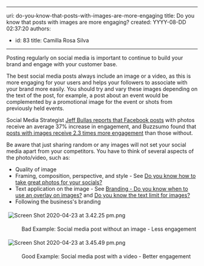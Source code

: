 

---
uri: do-you-know-that-posts-with-images-are-more-engaging
title: Do you know that posts with images are more engaging?
created: YYYY-08-DD 02:37:20
authors:
  - id: 83
    title: Camilla Rosa Silva
---




<span class='intro'> Posting regularly on social media is important to continue to build your brand and engage with your customer base.​<br> </span>

<p>​The best social media posts always include an image or a video, as this is more engaging for your users and helps your followers to associate with your brand more easily.&#160;​You should try and vary these images depending on the text of the post, for example, a post about an event would be complemented by a promotional image for the event or shots from previously held events.<br></p><p>Social Media Strategist <a href="https&#58;//www.jeffbullas.com/6-powerful-reasons-why-you-should-include-images-in-your-marketing-infographic/">Jeff Bullas reports that Facebook posts</a> with photos receive an average&#160;37% increase in engagement, and Buzzsumo found that <a href="http&#58;//buzzsumo.com/blog/how-to-massively-boost-your-blog-traffic-with-these-5-awesome-image-stats/">posts with images receive&#160;2.3 times more engagement</a> than those without.</p><p>Be aware that just sharing random or any images will not set your social media apart from your competitors. You have to think of several aspects of the photo/video, such as&#58;</p><p></p><ul><li>Quality of image&#160;<br></li><li>Framing, composition, perspective, and ​style - See&#160;<a href="/_layouts/15/FIXUPREDIRECT.ASPX?WebId=3dfc0e07-e23a-4cbb-aac2-e778b71166a2&amp;TermSetId=07da3ddf-0924-4cd2-a6d4-a4809ae20160&amp;TermId=7d33be9a-84b6-4fe6-ac22-f7ab49a390a9">Do you know how to take great photos for your socials?</a></li><li>Text application on the image&#160;- See&#160;<a href="/_layouts/15/FIXUPREDIRECT.ASPX?WebId=3dfc0e07-e23a-4cbb-aac2-e778b71166a2&amp;TermSetId=07da3ddf-0924-4cd2-a6d4-a4809ae20160&amp;TermId=1929e18b-c2d0-48f2-b951-f35f8ea36d48">Branding - Do you know when to use an overlay on images?</a>&#160;and&#160;<a href="/_layouts/15/FIXUPREDIRECT.ASPX?WebId=3dfc0e07-e23a-4cbb-aac2-e778b71166a2&amp;TermSetId=07da3ddf-0924-4cd2-a6d4-a4809ae20160&amp;TermId=92dc786a-a661-450b-a167-e6ab2d0a9e98">Do you know the text limit for images?</a><br></li><li><a href="/_layouts/15/FIXUPREDIRECT.ASPX?WebId=3dfc0e07-e23a-4cbb-aac2-e778b71166a2&amp;TermSetId=07da3ddf-0924-4cd2-a6d4-a4809ae20160&amp;TermId=1929e18b-c2d0-48f2-b951-f35f8ea36d48"></a>Following the business's&#160;branding&#160;<br></li></ul><p></p><dl class="ssw15-rteElement-ImageArea"><img src="/SiteAssets/do-you-know-to-add-images-to-your-social-media-posts/Screen%20Shot%202020-04-23%20at%203.42.25%20pm.png" alt="Screen Shot 2020-04-23 at 3.42.25 pm.png" style="margin&#58;5px;" /></dl><dd class="ssw15-rteElement-FigureBad">​​Bad Example&#58; Social media post without an image​​​​ - Less engagement<br></dd><dl class="ssw15-rteElement-ImageArea"><img src="/SiteAssets/do-you-know-to-add-images-to-your-social-media-posts/Screen%20Shot%202020-04-23%20at%203.45.49%20pm.png" alt="Screen Shot 2020-04-23 at 3.45.49 pm.png" style="margin&#58;5px;" /></dl><dd class="ssw15-rteElement-FigureGood">​​Good Example&#58; Social&#160;​media post with a video - Better engagement<br></dd><p><br></p>


